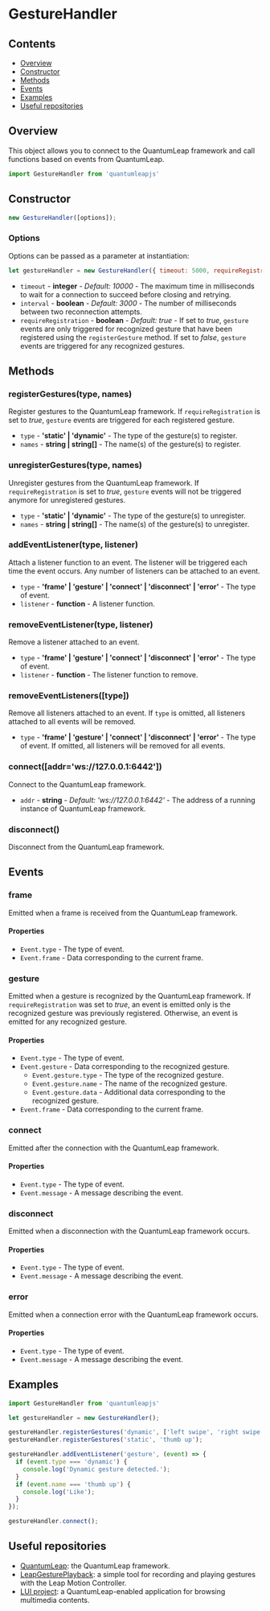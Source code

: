 GestureHandler
==============
Contents
--------
  * [Overview](#overview)
  * [Constructor](#constructor)
  * [Methods](#methods)
  * [Events](#events)
  * [Examples](#examples)
  * [Useful repositories](#useful-repositories)

Overview
--------
This object allows you to connect to the QuantumLeap framework and call functions based on events from QuantumLeap.

```javascript
import GestureHandler from 'quantumleapjs' 
```

Constructor
-----------
```javascript
new GestureHandler([options]);
```

### Options
Options can be passed as a parameter at instantiation:
```javascript
let gestureHandler = new GestureHandler({ timeout: 5000, requireRegistration: false });
```

  * `timeout` - **integer** - *Default: 10000* - The maximum time in milliseconds to wait for a connection to succeed before closing and retrying.
  * `interval` - **boolean** - *Default: 3000* - The number of milliseconds between two reconnection attempts.
  * `requireRegistration` - **boolean** - *Default: true* - If set to *true*, `gesture` events are only triggered for recognized gesture that have been registered using the `registerGesture` method. If set to *false*, `gesture` events are triggered for any recognized gestures.


Methods
-------
### registerGestures(type, names)
Register gestures to the QuantumLeap framework. If `requireRegistration` is set to *true*, `gesture` events are triggered for each registered gesture.

  * `type` - **'static' | 'dynamic'** - The type of the gesture(s) to register.
  * `names` - **string | string[]** - The name(s) of the gesture(s) to register.

### unregisterGestures(type, names)
Unregister gestures from the QuantumLeap framework. If `requireRegistration` is set to *true*, `gesture` events will not be triggered anymore for unregistered gestures.

  * `type` - **'static' | 'dynamic'** - The type of the gesture(s) to unregister.
  * `names` - **string | string[]** - The name(s) of the gesture(s) to unregister.

### addEventListener(type, listener)
Attach a listener function to an event. The listener will be triggered each time the event occurs. Any number of listeners can be attached to an event.

  * `type` - **'frame' | 'gesture' | 'connect' | 'disconnect' | 'error'** - The type of event.
  * `listener` - **function** - A listener function.

### removeEventListener(type, listener)
Remove a listener attached to an event.

  * `type` - **'frame' | 'gesture' | 'connect' | 'disconnect' | 'error'** - The type of event.
  * `listener` - **function** - The listener function to remove.

### removeEventListeners([type])
Remove all listeners attached to an event. If `type` is omitted, all listeners attached to all events will be removed.

  * `type` - **'frame' | 'gesture' | 'connect' | 'disconnect' | 'error'** - The type of event. If omitted, all listeners will be removed for all events.

### connect([addr='ws://127.0.0.1:6442'])
Connect to the QuantumLeap framework.

  * `addr` - **string** - *Default: 'ws://127.0.0.1:6442'* - The address of a running instance of QuantumLeap framework.

### disconnect()
Disconnect from the QuantumLeap framework.


Events
------
### frame
Emitted when a frame is received from the QuantumLeap framework.

#### Properties
  * `Event.type` - The type of event.
  * `Event.frame` - Data corresponding to the current frame.

### gesture
Emitted when a gesture is recognized by the QuantumLeap framework. If `requireRegistration` was set to *true*, an event is emitted only is the recognized gesture was previously registered. Otherwise, an event is emitted for any recognized gesture.

#### Properties
  * `Event.type` - The type of event.
  * `Event.gesture` - Data corresponding to the recognized gesture.
    * `Event.gesture.type` - The type of the recognized gesture.
    * `Event.gesture.name` - The name of the recognized gesture.
    * `Event.gesture.data` - Additional data corresponding to the recognized gesture.
  * `Event.frame` - Data corresponding to the current frame.

### connect
Emitted after the connection with the QuantumLeap framework.

#### Properties
  * `Event.type` - The type of event.
  * `Event.message` - A message describing the event.

### disconnect
Emitted when a disconnection with the QuantumLeap framework occurs.

#### Properties
  * `Event.type` - The type of event.
  * `Event.message` - A message describing the event.

### error
Emitted when a connection error with the QuantumLeap framework occurs.

#### Properties
  * `Event.type` - The type of event.
  * `Event.message` - A message describing the event.

Examples
--------
```javascript
import GestureHandler from 'quantumleapjs' 

let gestureHandler = new GestureHandler();

gestureHandler.registerGestures('dynamic', ['left swipe', 'right swipe']);
gestureHandler.registerGestures('static', 'thumb up');

gestureHandler.addEventListener('gesture', (event) => {
  if (event.type === 'dynamic') {
    console.log('Dynamic gesture detected.');
  }
  if (event.name === 'thumb up') {
    console.log('Like');
  }
});

gestureHandler.connect();
```
    
Useful repositories
-------------------
* [QuantumLeap](https://github.com/sluyters/QuantumLeap): the QuantumLeap framework.
* [LeapGesturePlayback](https://github.com/sluyters/LeapGesturePlayback): a simple tool for recording and playing gestures with the Leap Motion Controller.
* [LUI project](https://github.com/sluyters/LUI): a QuantumLeap-enabled application for browsing multimedia contents.
